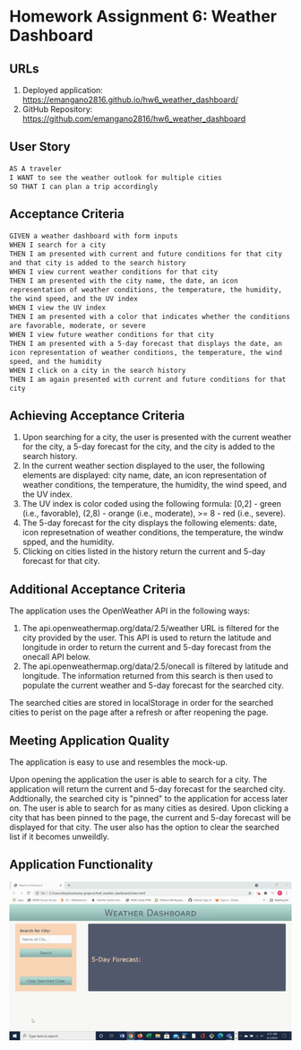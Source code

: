 # Homework Assignment 6: Weather Dashboard

## URLs
1. Deployed application: https://emangano2816.github.io/hw6_weather_dashboard/
2. GitHub Repository: https://github.com/emangano2816/hw6_weather_dashboard

## User Story
```
AS A traveler
I WANT to see the weather outlook for multiple cities
SO THAT I can plan a trip accordingly
```
## Acceptance Criteria
```
GIVEN a weather dashboard with form inputs
WHEN I search for a city
THEN I am presented with current and future conditions for that city and that city is added to the search history
WHEN I view current weather conditions for that city
THEN I am presented with the city name, the date, an icon representation of weather conditions, the temperature, the humidity, the wind speed, and the UV index
WHEN I view the UV index
THEN I am presented with a color that indicates whether the conditions are favorable, moderate, or severe
WHEN I view future weather conditions for that city
THEN I am presented with a 5-day forecast that displays the date, an icon representation of weather conditions, the temperature, the wind speed, and the humidity
WHEN I click on a city in the search history
THEN I am again presented with current and future conditions for that city
```
## Achieving Acceptance Criteria
1. Upon searching for a city, the user is presented with the current weather for the city, a 5-day forecast for the city, and the city is added to the search history.
2. In the current weather section displayed to the user, the following elements are displayed: city name, date, an icon representation of weather conditions, the temperature, the humidity, the wind speed, and the UV index.
3. The UV index is color coded using the following formula:  [0,2] - green (i.e., favorable), (2,8) - orange (i.e., moderate), >= 8 - red (i.e., severe).
4. The 5-day forecast for the city displays the following elements: date, icon represetnation of weather conditions, the temperature, the windw spped, and the humidity.
5. Clicking on cities listed in the history return the current and 5-day forecast for that city.

## Additional Acceptance Criteria
The application uses the OpenWeather API in the following ways:
1. The api.openweathermap.org/data/2.5/weather URL is filtered for the city provided by the user.  This API is used to return the latitude and longitude in order to return the current and 5-day forecast from the onecall API below.  
2. The api.openweathermap.org/data/2.5/onecall is filtered by latitude and longitude.  The information returned from this search is then used to populate the current weather and 5-day forecast for the searched city.

The searched cities are stored in localStorage in order for the searched cities to perist on the page after a refresh or after reopening the page.


## Meeting Application Quality
The application is easy to use and resembles the mock-up.  

Upon opening the application the user is able to search for a city.  The application will return the current and 5-day forecast for the searched city.  Addtionally, the searched city is "pinned" to the application for access later on.  The user is able to search for as many cities as desired.  Upon clicking a city that has been pinned to the page, the current and 5-day forecast will be displayed for that city.  The user also has the option to clear the searched list if it becomes unweildly. 



## Application Functionality
![weather_dashboard.](./assets/images/hw6_weather_dashboard.demo.gif)
